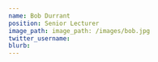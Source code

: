 ```yaml
---
name: Bob Durrant
position: Senior Lecturer
image_path: image_path: /images/bob.jpg
twitter_username:
blurb:
---
```

